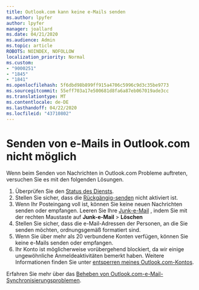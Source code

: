 ```yaml
---
title: Outlook.com kann keine e-Mails senden
ms.author: lpyfer
author: lpyfer
manager: joallard
ms.date: 04/21/2020
ms.audience: Admin
ms.topic: article
ROBOTS: NOINDEX, NOFOLLOW
localization_priority: Normal
ms.custom:
- "9000251"
- "1845"
- "1841"
ms.openlocfilehash: 5f6dbd98b899ff915a4706c5996c9d3c35be9773
ms.sourcegitcommit: 55eff703a17e500681d8fa6a87eb067019ade3cc
ms.translationtype: MT
ms.contentlocale: de-DE
ms.lasthandoff: 04/22/2020
ms.locfileid: "43710802"
---
```

# <a name="unable-to-send-email-in-outlookcom"></a>Senden von e-Mails in Outlook.com nicht möglich

Wenn beim Senden von Nachrichten in Outlook.com Probleme auftreten, versuchen Sie es mit den folgenden Lösungen.

1. Überprüfen Sie den [Status des Diensts](https://go.microsoft.com/fwlink/p/?linkid=837482). 
2. Stellen Sie sicher, dass die [Rückgängig-senden](https://outlook.live.com/mail/options/mail/messageContent/undoSend) nicht aktiviert ist.
3. Wenn Ihr Posteingang voll ist, können Sie keine neuen Nachrichten senden oder empfangen. Leeren Sie Ihre [Junk-e-Mail](https://outlook.live.com/mail/junkemail) , indem Sie mit der rechten Maustaste auf **Junk-e-Mail** > **Löschen**
4. Stellen Sie sicher, dass die e-Mail-Adressen der Personen, an die Sie senden möchten, ordnungsgemäß formatiert sind.
5. Wenn Sie über mehr als 20 verbundene Konten verfügen, können Sie keine e-Mails senden oder empfangen.
6. Ihr Konto ist möglicherweise vorübergehend blockiert, da wir einige ungewöhnliche Anmeldeaktivitäten bemerkt haben. Weitere Informationen finden Sie unter [entsperren meines Outlook.com-Kontos](https://support.office.com/article/f4ad2701-d166-4d8b-8a6a-9af2a1f8a4c4).

Erfahren Sie mehr über das [Beheben von Outlook.com-e-Mail-Synchronisierungsproblemen](https://support.office.com/article/d39e3341-8d79-4bf1-b3c7-ded602233642).